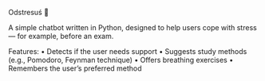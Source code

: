 Odstresuś 🦙

A simple chatbot written in Python, designed to help users cope with stress — for example, before an exam.

Features:
	•	Detects if the user needs support
	•	Suggests study methods (e.g., Pomodoro, Feynman technique)
	•	Offers breathing exercises
	•	Remembers the user’s preferred method
